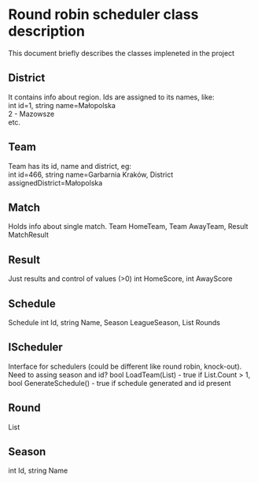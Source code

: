 ﻿# Round robin scheduler class description
This document briefly describes 
the classes impleneted in the project
## District
It contains info about region. Ids are assigned to
its names, like:  
int id=1, string name=Małopolska  
2 - Mazowsze  
etc.
## Team
Team has its id, name and district, eg:  
int id=466, string name=Garbarnia Kraków, 
District assignedDistrict=Małopolska
## Match
Holds info about single match.
Team HomeTeam, Team AwayTeam, Result MatchResult
## Result
Just results and control of values (>0)
int HomeScore, int AwayScore
## Schedule
Schedule
int Id, string Name, Season LeagueSeason, 
List<Round> Rounds
## IScheduler
Interface for schedulers (could be different like 
round robin, knock-out). Need to assing season and id?
bool LoadTeam(List<Team>) - true if List.Count > 1,
bool GenerateSchedule() - true if schedule generated
and id present 
## Round
List<Match>
## Season
int Id, string Name
